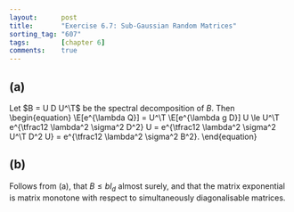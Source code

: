 ```yaml
---
layout:      post
title:       "Exercise 6.7: Sub-Gaussian Random Matrices"
sorting_tag: "607"
tags:        [chapter 6]
comments:    true
---
```


## (a)
Let $B = U D U^\T$ be the spectral decomposition of $B$.
Then
\begin{equation}
    \E[e^{\lambda Q}]
    = U^\T \E[e^{\lambda g D}] U
    \le U^\T e^{\tfrac12 \lambda^2 \sigma^2 D^2} U
    = e^{\tfrac12 \lambda^2 \sigma^2  U^\T  D^2 U}
    = e^{\tfrac12 \lambda^2 \sigma^2  B^2}.
\end{equation}

## (b)
Follows from (a), that $B \le b I_d$ almost surely, and that the matrix exponential is matrix monotone with respect to simultaneously diagonalisable matrices.